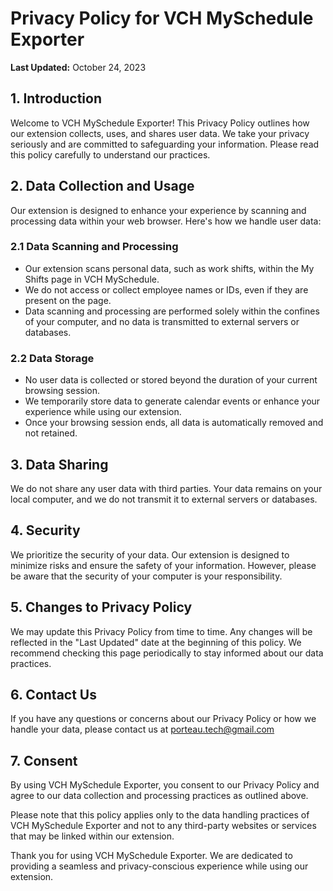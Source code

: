 # Privacy Policy for VCH MySchedule Exporter

**Last Updated:** October 24, 2023

## 1. Introduction

Welcome to VCH MySchedule Exporter! This Privacy Policy outlines how our extension collects, uses, and shares user data. We take your privacy seriously and are committed to safeguarding your information. Please read this policy carefully to understand our practices.

## 2. Data Collection and Usage

Our extension is designed to enhance your experience by scanning and processing data within your web browser. Here's how we handle user data:

### 2.1 Data Scanning and Processing

- Our extension scans personal data, such as work shifts, within the My Shifts page in VCH MySchedule.
- We do not access or collect employee names or IDs, even if they are present on the page.
- Data scanning and processing are performed solely within the confines of your computer, and no data is transmitted to external servers or databases.

### 2.2 Data Storage

- No user data is collected or stored beyond the duration of your current browsing session.
- We temporarily store data to generate calendar events or enhance your experience while using our extension.
- Once your browsing session ends, all data is automatically removed and not retained.

## 3. Data Sharing

We do not share any user data with third parties. Your data remains on your local computer, and we do not transmit it to external servers or databases.

## 4. Security

We prioritize the security of your data. Our extension is designed to minimize risks and ensure the safety of your information. However, please be aware that the security of your computer is your responsibility.

## 5. Changes to Privacy Policy

We may update this Privacy Policy from time to time. Any changes will be reflected in the "Last Updated" date at the beginning of this policy. We recommend checking this page periodically to stay informed about our data practices.

## 6. Contact Us

If you have any questions or concerns about our Privacy Policy or how we handle your data, please contact us at porteau.tech@gmail.com

## 7. Consent

By using VCH MySchedule Exporter, you consent to our Privacy Policy and agree to our data collection and processing practices as outlined above.

Please note that this policy applies only to the data handling practices of VCH MySchedule Exporter and not to any third-party websites or services that may be linked within our extension.

Thank you for using VCH MySchedule Exporter. We are dedicated to providing a seamless and privacy-conscious experience while using our extension.
